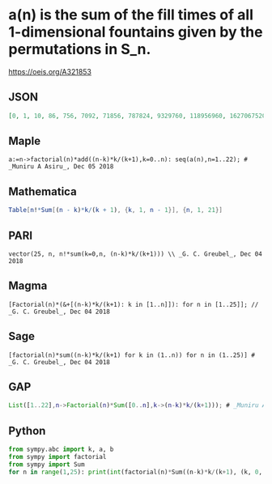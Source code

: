 # a\(n\) is the sum of the fill times of all 1\-dimensional fountains given by the permutations in S\_n\.
https://oeis.org/A321853
## JSON
```JSON
[0, 1, 10, 86, 756, 7092, 71856, 787824, 9329760, 118956960, 1627067520, 23786386560, 370371536640, 6122231942400, 107109431654400, 1977781262284800, 38445562145894400, 784885857270681600, 16792523049093120000, 375755553108633600000, 8777531590107033600000]
```
## Maple
```Maple
a:=n->factorial(n)*add((n-k)*k/(k+1),k=0..n): seq(a(n),n=1..22); # _Muniru A Asiru_, Dec 05 2018
```
## Mathematica
```Mathematica
Table[n!*Sum[(n - k)*k/(k + 1), {k, 1, n - 1}], {n, 1, 21}]
```
## PARI
```PARI
vector(25, n, n!*sum(k=0,n, (n-k)*k/(k+1))) \\ _G. C. Greubel_, Dec 04 2018
```
## Magma
```Magma
[Factorial(n)*(&+[(n-k)*k/(k+1): k in [1..n]]): for n in [1..25]]; // _G. C. Greubel_, Dec 04 2018
```
## Sage
```Sage
[factorial(n)*sum((n-k)*k/(k+1) for k in (1..n)) for n in (1..25)] # _G. C. Greubel_, Dec 04 2018
```
## GAP
```GAP
List([1..22],n->Factorial(n)*Sum([0..n],k->(n-k)*k/(k+1))); # _Muniru A Asiru_, Dec 05 2018
```
## Python
```Python
from sympy.abc import k, a, b
from sympy import factorial
from sympy import Sum
for n in range(1,25): print(int(factorial(n)*Sum((n-k)*k/(k+1), (k, 0, n)).doit().evalf()), end=', ') # _Stefano Spezia_, Dec 05 2018
```
